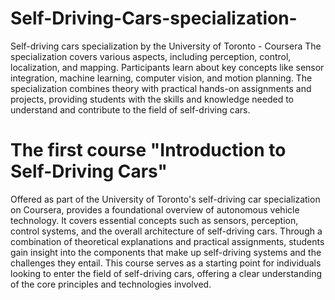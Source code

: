 # Self-Driving-Cars-specialization-
Self-driving cars specialization by the University of Toronto - Coursera
The specialization covers various aspects, including perception, control, localization, and mapping. Participants learn about key concepts like sensor integration, machine learning, computer vision, and motion planning. The specialization combines theory with practical hands-on assignments and projects, providing students with the skills and knowledge needed to understand and contribute to the field of self-driving cars.

# The first course "Introduction to Self-Driving Cars"
Offered as part of the University of Toronto's self-driving car specialization on Coursera, provides a foundational overview of autonomous vehicle technology. It covers essential concepts such as sensors, perception, control systems, and the overall architecture of self-driving cars. Through a combination of theoretical explanations and practical assignments, students gain insight into the components that make up self-driving systems and the challenges they entail. This course serves as a starting point for individuals looking to enter the field of self-driving cars, offering a clear understanding of the core principles and technologies involved.
